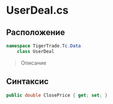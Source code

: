 
# UserDeal.cs
## Расположение
```csharp
namespace TigerTrade.Tc.Data  
    class UserDeal
```

> Описание

## Синтаксис
```csharp
public double ClosePrice { get; set; }
```

